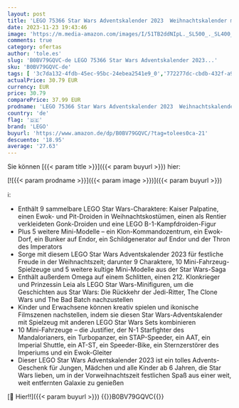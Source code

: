 ```yaml
---
layout: post
title: 'LEGO 75366 Star Wars Adventskalender 2023  Weihnachtskalender mit 24 Geschenken  darunter 9 Figuren  10 Fahrzeug-Spielzeuge und 5 Mini-Modelle  Advents-Geschenk zu Weihnachten für Kinder und Fans'
date: 2023-11-23 19:43:46
image: 'https://m.media-amazon.com/images/I/51TB2ddNIpL._SL500_._SL400_.jpg'
comments: true
category: ofertas
author: 'tole.es'
slug: 'B0BV79GQVC-de LEGO 75366 Star Wars Adventskalender 2023...'
sku: 'B0BV79GQVC-de'
tags: [ '3c7da132-4fdb-45ec-95bc-24ebea2541e9_0','772277dc-cbdb-432f-a915-25a321e9ed8c_0','772277dc-cbdb-432f-a915-25a321e9ed8c_4401','Adventskalender','Arborist Merchandising Root','Custom Stores','LEGO','Lego Star Wars','Self Service','Special Features Stores','Spiele, Spielzeug und Sammlerstücke für große Kinder','Spielzeug','Spielzeug-Adventskalender','lego','🇩🇪', ]
actualPrice: 30.79 EUR
currency: EUR
price: 30.79
comparePrice: 37.99 EUR
prodname: 'LEGO 75366 Star Wars Adventskalender 2023  Weihnachtskalender mit 24 Geschenken  darunter 9 Figuren  10 Fahrzeug-Spielzeuge und 5 Mini-Modelle  Advents-Geschenk zu Weihnachten für Kinder und Fans'
country: 'de'
flag: '🇩🇪'
brand: 'LEGO'
buyurl: 'https://www.amazon.de/dp/B0BV79GQVC/?tag=tolees0ca-21'
descuento: '18.95'
average: '27.63'
---
```


Sie können [{{< param title >}}]({{< param buyurl >}}) hier:

[![{{< param prodname >}}]({{< param image >}})]({{< param buyurl >}})

ℹ️:

- Enthält 9 sammelbare LEGO Star Wars-Charaktere: Kaiser Palpatine, einen Ewok- und Pit-Droiden in Weihnachtskostümen, einen als Rentier verkleideten Gonk-Droiden und eine LEGO B-1-Kampfdroiden-Figur
- Plus 5 weitere Mini-Modelle – ein Klon-Kommandozentrum, ein Ewok-Dorf, ein Bunker auf Endor, ein Schildgenerator auf Endor und der Thron des Imperators
- Sorge mit diesem LEGO Star Wars Adventskalender 2023 für festliche Freude in der Weihnachtszeit; darunter 9 Charaktere, 10 Mini-Fahrzeug-Spielzeuge und 5 weitere kultige Mini-Modelle aus der Star Wars-Saga
- Enthält außerdem Omega auf einem Schlitten, einen 212. Klonkrieger und Prinzessin Leia als LEGO Star Wars-Minifiguren, um die Geschichten aus Star Wars: Die Rückkehr der Jedi-Ritter, The Clone Wars und The Bad Batch nachzustellen
- Kinder und Erwachsene können kreativ spielen und ikonische Filmszenen nachstellen, indem sie diesen Star Wars-Adventskalender mit Spielzeug mit anderen LEGO Star Wars Sets kombinieren
- 10 Mini-Fahrzeuge – die Justifier, der N-1 Starfighter des Mandalorianers, ein Turbopanzer, ein STAP-Speeder, ein AAT, ein Imperial Shuttle, ein AT-ST, ein Speeder-Bike, ein Sternzerstörer des Imperiums und ein Ewok-Gleiter
- Dieser LEGO Star Wars Adventskalender 2023 ist ein tolles Advents-Geschenk für Jungen, Mädchen und alle Kinder ab 6 Jahren, die Star Wars lieben, um in der Vorweihnachtszeit festlichen Spaß aus einer weit, weit entfernten Galaxie zu genießen

[🛒 Hier!!]({{< param buyurl >}})
{{<world>}}B0BV79GQVC{{</world>}}
